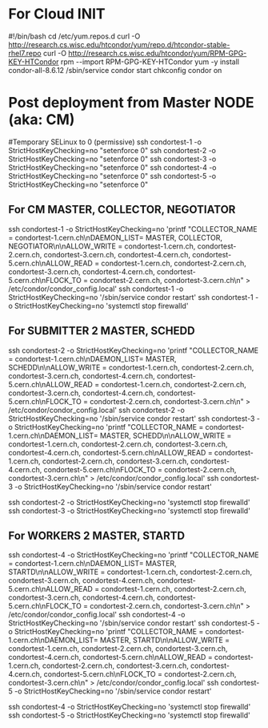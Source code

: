 # For Cloud INIT
#!/bin/bash
cd /etc/yum.repos.d
curl -O http://research.cs.wisc.edu/htcondor/yum/repo.d/htcondor-stable-rhel7.repo
curl -O  http://research.cs.wisc.edu/htcondor/yum/RPM-GPG-KEY-HTCondor
rpm --import RPM-GPG-KEY-HTCondor
yum  -y install condor-all-8.6.12
/sbin/service condor start
chkconfig condor on


# Post deployment from Master NODE (aka: CM)

#Temporary SELinux to 0 (permissive)
ssh condortest-1 -o StrictHostKeyChecking=no "setenforce 0"
ssh condortest-2 -o StrictHostKeyChecking=no "setenforce 0"
ssh condortest-3 -o StrictHostKeyChecking=no "setenforce 0"
ssh condortest-4 -o StrictHostKeyChecking=no "setenforce 0"
ssh condortest-5 -o StrictHostKeyChecking=no "setenforce 0"

## For CM  MASTER, COLLECTOR, NEGOTIATOR
ssh condortest-1 -o StrictHostKeyChecking=no 'printf "COLLECTOR_NAME = condortest-1.cern.ch\nDAEMON_LIST= MASTER, COLLECTOR, NEGOTIATOR\n\nALLOW_WRITE = condortest-1.cern.ch, condortest-2.cern.ch, condortest-3.cern.ch, condortest-4.cern.ch, condortest-5.cern.ch\nALLOW_READ = condortest-1.cern.ch, condortest-2.cern.ch, condortest-3.cern.ch, condortest-4.cern.ch, condortest-5.cern.ch\nFLOCK_TO = condortest-2.cern.ch, condortest-3.cern.ch\n" > /etc/condor/condor_config.local'
ssh condortest-1 -o StrictHostKeyChecking=no '/sbin/service condor restart'
ssh condortest-1 -o StrictHostKeyChecking=no 'systemctl stop firewalld'


## For SUBMITTER 2 MASTER, SCHEDD
ssh condortest-2 -o StrictHostKeyChecking=no 'printf "COLLECTOR_NAME = condortest-1.cern.ch\nDAEMON_LIST= MASTER, SCHEDD\n\nALLOW_WRITE = condortest-1.cern.ch, condortest-2.cern.ch, condortest-3.cern.ch, condortest-4.cern.ch, condortest-5.cern.ch\nALLOW_READ = condortest-1.cern.ch, condortest-2.cern.ch, condortest-3.cern.ch, condortest-4.cern.ch, condortest-5.cern.ch\nFLOCK_TO = condortest-2.cern.ch, condortest-3.cern.ch\n" > /etc/condor/condor_config.local'
ssh condortest-2 -o StrictHostKeyChecking=no '/sbin/service condor restart'
ssh condortest-3 -o StrictHostKeyChecking=no 'printf "COLLECTOR_NAME = condortest-1.cern.ch\nDAEMON_LIST= MASTER, SCHEDD\n\nALLOW_WRITE = condortest-1.cern.ch, condortest-2.cern.ch, condortest-3.cern.ch, condortest-4.cern.ch, condortest-5.cern.ch\nALLOW_READ = condortest-1.cern.ch, condortest-2.cern.ch, condortest-3.cern.ch, condortest-4.cern.ch, condortest-5.cern.ch\nFLOCK_TO = condortest-2.cern.ch, condortest-3.cern.ch\n" > /etc/condor/condor_config.local'
ssh condortest-3 -o StrictHostKeyChecking=no '/sbin/service condor restart'

ssh condortest-2 -o StrictHostKeyChecking=no 'systemctl stop firewalld'
ssh condortest-3 -o StrictHostKeyChecking=no 'systemctl stop firewalld'

## For WORKERS 2  MASTER, STARTD
ssh condortest-4 -o StrictHostKeyChecking=no 'printf "COLLECTOR_NAME = condortest-1.cern.ch\nDAEMON_LIST= MASTER, STARTD\n\nALLOW_WRITE = condortest-1.cern.ch, condortest-2.cern.ch, condortest-3.cern.ch, condortest-4.cern.ch, condortest-5.cern.ch\nALLOW_READ = condortest-1.cern.ch, condortest-2.cern.ch, condortest-3.cern.ch, condortest-4.cern.ch, condortest-5.cern.ch\nFLOCK_TO = condortest-2.cern.ch, condortest-3.cern.ch\n" > /etc/condor/condor_config.local'
ssh condortest-4 -o StrictHostKeyChecking=no '/sbin/service condor restart'
ssh condortest-5 -o StrictHostKeyChecking=no 'printf "COLLECTOR_NAME = condortest-1.cern.ch\nDAEMON_LIST= MASTER, STARTD\n\nALLOW_WRITE = condortest-1.cern.ch, condortest-2.cern.ch, condortest-3.cern.ch, condortest-4.cern.ch, condortest-5.cern.ch\nALLOW_READ = condortest-1.cern.ch, condortest-2.cern.ch, condortest-3.cern.ch, condortest-4.cern.ch, condortest-5.cern.ch\nFLOCK_TO = condortest-2.cern.ch, condortest-3.cern.ch\n" > /etc/condor/condor_config.local'
ssh condortest-5 -o StrictHostKeyChecking=no '/sbin/service condor restart'

ssh condortest-4 -o StrictHostKeyChecking=no 'systemctl stop firewalld'
ssh condortest-5 -o StrictHostKeyChecking=no 'systemctl stop firewalld'

